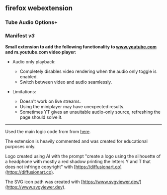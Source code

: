 ## firefox webextension
### **Tube Audio Options+**
### Manifest *v3*
**Small extension to add the following functionality to www.youtube.com and m.youtube.com video player:**

- Audio only playback:
	- Completely disables video rendering when the audio only toggle is enabled.
	- Switch between video and audio seamlessly.

- Limitations:
	- Doesn't work on live streams.
	- Using the miniplayer may have unexpected results.
	- Sometimes YT gives an unsuitable audio-only source, refreshing the page should solve it.  

---

Used the main logic code from from [here](https://github.com/craftwar/youtube-audio).  

The extension is heavily commented and was created for educational purposes only.  

Logo created using AI with the prompt "create a logo using the silhouette of a headphone with mostly a red shadow printing the letters Y and T that does not infringe copyright" with [https://diffusionart.co](https://diffusionart.co).  

The SVG icon path was created with [https://www.svgviewer.dev/](https://www.svgviewer.dev).  

